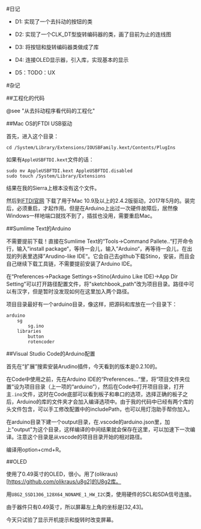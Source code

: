#日记

* D1: 实现了一个去抖动的按钮的类

* D2: 实现了一个CLK_DT型旋转编码器的类，画了目前为止的连线图

* D3: 将按钮和旋转编码器类做成了库

* D4: 连接OLED显示器，引入库，实现基本的显示

* D5：TODO：UX

#杂记

##工程化的代码

@see "从去抖动程序看代码的工程化"

##Mac OS的FTDI USB驱动

首先，进入这个目录：

```
cd /System/Library/Extensions/IOUSBFamily.kext/Contents/PlugIns 
```

如果有`AppleUSBFTDI.kext`文件的话：

```
sudo mv AppleUSBFTDI.kext AppleUSBFTDI.disabled 
sudo touch /System/Library/Extensions
```

结果在我的Sierra上根本没有这个文件。

然后到[FTDI官网](http://www.ftdichip.com/Drivers/VCP.htm) 下载了用于Mac 10.9及以上的2.4.2版驱动，2017年5月的。装完后，必须重启，才起作用。但是在Arduino上出过一次硬件故障后，居然像Windows一样地端口就找不到了，插拔也没用，需要重启Mac。

##Sumlime Text的Arduino

不需要提前下载！直接在Sumlime Text的“Tools->Command Pallete..“打开命令行，输入”install package“，等待一会儿，输入”Arduino“，再等待一会儿，在出现的列表里选择”Arudino-like IDE“。它会自己去github下载Stino，安装，而且会自己继续下载工具链，不需要提前安装了Arduino IDE。

在“Preferences->Package Settings->Stino(Arduino Like IDE)->App Dir Setting”可以打开路径配置文件，将"sketchbook_path"改为项目目录。路径中可以有汉字，但是暂时没发现如何在这里加入两个路径。

项目目录最好有一个arduino目录，像这样，把源码和库放在一个目录下：
	
	arduino
		sg
			sg.ino
		libraries
			button
			rotencoder

##Visual Studio Code的Arduino配置

首先在“扩展”搜索安装Arudino插件，今天看到的版本是0.2.10的。

在Code中使用之前，先在Arduino IDE的“Preferences...“里，将“项目文件夹位置”设为项目目录（上一项的“arduino”），然后在Code中打开项目目录，打开主`.ino`文件，这时在Code底部可以看到板子和串口的选项，选择正确的板子之后，Arduino的库的文件夹才会加入编译选项中。由于我的代码中已经有两个库的头文件包含，可以手工修改配置中的includePath，也可以用灯泡助手帮你加入。

在arduino目录下建一个output目录，在.vscode的arduino.json里，加上"output"为这个目录，这样编译的中间结果就会保存在这里，可以加速下一次编译。注意这个目录是从vscode的项目目录开始的相对路径。

编译用option+cmd+R。

##OLED

使用了0.49英寸的OLED，很小。用了(olikraus)[https://github.com/olikraus/u8g2]的U8g2库。

用`U8G2_SSD1306_128X64_NONAME_1_HW_I2C`类，使用硬件的SCL和SDA信号连接。

由于器件只有0.49英寸，所以屏幕左上角的坐标是[32,43]。

今天只试验了显示开机提示和旋转时改变屏幕。


